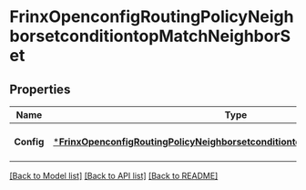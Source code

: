 # FrinxOpenconfigRoutingPolicyNeighborsetconditiontopMatchNeighborSet

## Properties
Name | Type | Description | Notes
------------ | ------------- | ------------- | -------------
**Config** | [***FrinxOpenconfigRoutingPolicyNeighborsetconditiontopMatchneighborsetConfig**](frinx.openconfig.routing.policy.neighborsetconditiontop.matchneighborset.Config.md) | Optional[Configuration data ] REF:Optional.empty | [optional] [default to null]

[[Back to Model list]](../README.md#documentation-for-models) [[Back to API list]](../README.md#documentation-for-api-endpoints) [[Back to README]](../README.md)


